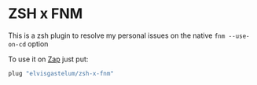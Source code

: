 # ZSH x FNM

This is a zsh plugin to resolve my personal issues on the native `fnm --use-on-cd` option

To use it on [Zap](https://www.zapzsh.org/) just put:

```zsh
plug "elvisgastelum/zsh-x-fnm"
```
